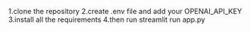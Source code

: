 1.clone the repository
2.create .env file and add your OPENAI_API_KEY
3.install all the requirements
4.then run streamlit run app.py
